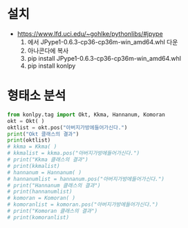 # 설치
* https://www.lfd.uci.edu/~gohlke/pythonlibs/#jpype
  1. 에서 JPype1-0.6.3-cp36-cp36m-win_amd64.whl 다운
  2. 아나콘다에 복사
  3. pip install JPype1-0.6.3-cp36-cp36m-win_amd64.whl
  4. pip install konlpy


# 형태소 분석
```python
from konlpy.tag import Okt, Kkma, Hannanum, Komoran
okt = Okt( )
oktlist = okt.pos("아버지가방에들어가신다.")
print("Okt 클래스의 결과")
print(oktlist)
# kkma = Kkma( )
# kkmalist = kkma.pos("아버지가방에들어가신다.")
# print("Kkma 클래스의 결과")
# print(kkmalist)
# hannanum = Hannanum( )
# hannanumlist = hannanum.pos("아버지가방에들어가신다.")
# print("Hannanum 클래스의 결과")
# print(hannanumlist)
# komoran = Komoran( )
# komoranlist = komoran.pos("아버지가방에들어가신다.")
# print("Komoran 클래스의 결과")
# print(komoranlist)
```
